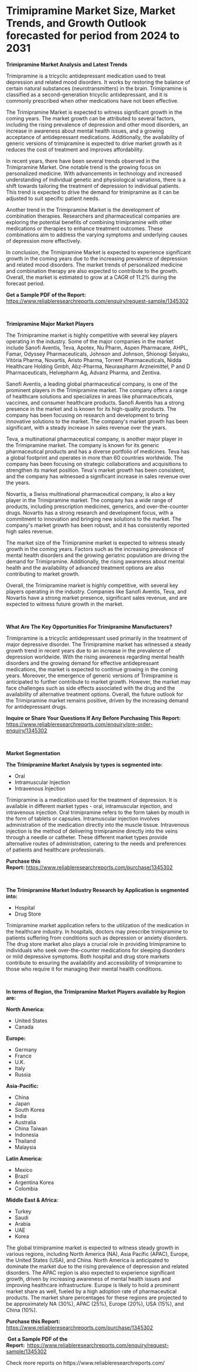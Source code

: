 <p><h1>Trimipramine Market Size, Market Trends, and Growth Outlook forecasted for period from 2024 to 2031</h1></p><p><strong>Trimipramine Market Analysis and Latest Trends</strong></p>
<p><p>Trimipramine is a tricyclic antidepressant medication used to treat depression and related mood disorders. It works by restoring the balance of certain natural substances (neurotransmitters) in the brain. Trimipramine is classified as a second-generation tricyclic antidepressant, and it is commonly prescribed when other medications have not been effective.</p><p>The Trimipramine Market is expected to witness significant growth in the coming years. The market growth can be attributed to several factors, including the rising prevalence of depression and other mood disorders, an increase in awareness about mental health issues, and a growing acceptance of antidepressant medications. Additionally, the availability of generic versions of trimipramine is expected to drive market growth as it reduces the cost of treatment and improves affordability.</p><p>In recent years, there have been several trends observed in the Trimipramine Market. One notable trend is the growing focus on personalized medicine. With advancements in technology and increased understanding of individual genetic and physiological variations, there is a shift towards tailoring the treatment of depression to individual patients. This trend is expected to drive the demand for trimipramine as it can be adjusted to suit specific patient needs.</p><p>Another trend in the Trimipramine Market is the development of combination therapies. Researchers and pharmaceutical companies are exploring the potential benefits of combining trimipramine with other medications or therapies to enhance treatment outcomes. These combinations aim to address the varying symptoms and underlying causes of depression more effectively.</p><p>In conclusion, the Trimipramine Market is expected to experience significant growth in the coming years due to the increasing prevalence of depression and related mood disorders. The market trends of personalized medicine and combination therapy are also expected to contribute to the growth. Overall, the market is estimated to grow at a CAGR of 11.2% during the forecast period.</p></p>
<p><strong>Get a Sample PDF of the Report:&nbsp;</strong> <a href="https://www.reliableresearchreports.com/enquiry/request-sample/1345302">https://www.reliableresearchreports.com/enquiry/request-sample/1345302</a></p>
<p>&nbsp;</p>
<p><strong>Trimipramine Major Market Players</strong></p>
<p><p>The Trimipramine market is highly competitive with several key players operating in the industry. Some of the major companies in the market include Sanofi Aventis, Teva, Apotex, Nu Pharm, Aspen Pharmacare, AHPL, Famar, Odyssey Pharmaceuticals, Johnson and Johnson, Shionogi Seiyaku, Vitória Pharma, Novartis, Aristo Pharma, Torrent Pharmaceuticals, Nidda Healthcare Holding Gmbh, Abz-Pharma, Neuraxpharm Arzneimittel, P and D Pharmaceuticals, Helvepharm Ag, Advanz Pharma, and Zentiva.</p><p>Sanofi Aventis, a leading global pharmaceutical company, is one of the prominent players in the Trimipramine market. The company offers a range of healthcare solutions and specializes in areas like pharmaceuticals, vaccines, and consumer healthcare products. Sanofi Aventis has a strong presence in the market and is known for its high-quality products. The company has been focusing on research and development to bring innovative solutions to the market. The company's market growth has been significant, with a steady increase in sales revenue over the years.</p><p>Teva, a multinational pharmaceutical company, is another major player in the Trimipramine market. The company is known for its generic pharmaceutical products and has a diverse portfolio of medicines. Teva has a global footprint and operates in more than 60 countries worldwide. The company has been focusing on strategic collaborations and acquisitions to strengthen its market position. Teva's market growth has been consistent, and the company has witnessed a significant increase in sales revenue over the years.</p><p>Novartis, a Swiss multinational pharmaceutical company, is also a key player in the Trimipramine market. The company has a wide range of products, including prescription medicines, generics, and over-the-counter drugs. Novartis has a strong research and development focus, with a commitment to innovation and bringing new solutions to the market. The company's market growth has been robust, and it has consistently reported high sales revenue.</p><p>The market size of the Trimipramine market is expected to witness steady growth in the coming years. Factors such as the increasing prevalence of mental health disorders and the growing geriatric population are driving the demand for Trimipramine. Additionally, the rising awareness about mental health and the availability of advanced treatment options are also contributing to market growth.</p><p>Overall, the Trimipramine market is highly competitive, with several key players operating in the industry. Companies like Sanofi Aventis, Teva, and Novartis have a strong market presence, significant sales revenue, and are expected to witness future growth in the market.</p></p>
<p>&nbsp;</p>
<p><strong>What Are The Key Opportunities For Trimipramine Manufacturers?</strong></p>
<p><p>Trimipramine is a tricyclic antidepressant used primarily in the treatment of major depressive disorder. The Trimipramine market has witnessed a steady growth trend in recent years due to an increase in the prevalence of depression worldwide. With the rising awareness regarding mental health disorders and the growing demand for effective antidepressant medications, the market is expected to continue growing in the coming years. Moreover, the emergence of generic versions of Trimipramine is anticipated to further contribute to market growth. However, the market may face challenges such as side effects associated with the drug and the availability of alternative treatment options. Overall, the future outlook for the Trimipramine market remains positive, driven by the increasing demand for antidepressant drugs.</p></p>
<p><strong>Inquire or Share Your Questions If Any Before Purchasing This Report:</strong> <a href="https://www.reliableresearchreports.com/enquiry/pre-order-enquiry/1345302">https://www.reliableresearchreports.com/enquiry/pre-order-enquiry/1345302</a></p>
<p>&nbsp;</p>
<p><strong>Market Segmentation</strong></p>
<p><strong>The Trimipramine Market Analysis by types is segmented into:</strong></p>
<p><ul><li>Oral</li><li>Intramuscular Injection</li><li>Intravenous Injection</li></ul></p>
<p><p>Trimipramine is a medication used for the treatment of depression. It is available in different market types - oral, intramuscular injection, and intravenous injection. Oral trimipramine refers to the form taken by mouth in the form of tablets or capsules. Intramuscular injection involves administration of the medication directly into the muscle tissue. Intravenous injection is the method of delivering trimipramine directly into the veins through a needle or catheter. These different market types provide alternative routes of administration, catering to the needs and preferences of patients and healthcare professionals.</p></p>
<p><strong>Purchase this Report:&nbsp;</strong><a href="https://www.reliableresearchreports.com/purchase/1345302">https://www.reliableresearchreports.com/purchase/1345302</a></p>
<p>&nbsp;</p>
<p><strong>The Trimipramine Market Industry Research by Application is segmented into:</strong></p>
<p><ul><li>Hospital</li><li>Drug Store</li></ul></p>
<p><p>Trimipramine market application refers to the utilization of the medication in the healthcare industry. In hospitals, doctors may prescribe trimipramine to patients suffering from conditions such as depression or anxiety disorders. The drug store market also plays a crucial role in providing trimipramine to individuals who seek over-the-counter medications for sleeping disorders or mild depressive symptoms. Both hospital and drug store markets contribute to ensuring the availability and accessibility of trimipramine to those who require it for managing their mental health conditions.</p></p>
<p>&nbsp;</p>
<p><strong>In terms of Region, the Trimipramine Market Players available by Region are:</strong></p>
<p>
    <p> <strong> North America: </strong>
        <ul>
            <li>United States</li>
            <li>Canada</li>
        </ul>
        </p> 
    <p> <strong> Europe: </strong>
        <ul>
            <li>Germany</li>
            <li>France</li>
            <li>U.K.</li>
            <li>Italy</li>
            <li>Russia</li>
        </ul>
        </p> 
    <p> <strong> Asia-Pacific: </strong>
        <ul>
            <li>China</li>
            <li>Japan</li>
            <li>South Korea</li>
            <li>India</li>
            <li>Australia</li>
            <li>China Taiwan</li>
            <li>Indonesia</li>
            <li>Thailand</li>
            <li>Malaysia</li>
        </ul>
        </p> 
    <p> <strong> Latin America: </strong>
        <ul>
            <li>Mexico</li>
            <li>Brazil</li>
            <li>Argentina Korea</li>
            <li>Colombia</li>
        </ul>
        </p> 
    <p> <strong> Middle East & Africa: </strong>
        <ul>
            <li>Turkey</li>
            <li>Saudi</li>
            <li>Arabia</li>
            <li>UAE</li>
            <li>Korea</li>
        </ul>
    </p>
    </p>
<p><p>The global trimipramine market is expected to witness steady growth in various regions, including North America (NA), Asia Pacific (APAC), Europe, the United States (USA), and China. North America is anticipated to dominate the market due to the rising prevalence of depression and related disorders. The APAC region is also expected to experience significant growth, driven by increasing awareness of mental health issues and improving healthcare infrastructure. Europe is likely to hold a prominent market share as well, fueled by a high adoption rate of pharmaceutical products. The market share percentages for these regions are projected to be approximately NA (30%), APAC (25%), Europe (20%), USA (15%), and China (10%).</p></p>
<p><strong>Purchase this Report: </strong><a href="https://www.reliableresearchreports.com/purchase/1345302">https://www.reliableresearchreports.com/purchase/1345302</a></p>
<p>&nbsp;<strong>Get a Sample PDF of the Report:&nbsp;&nbsp;</strong><a href="https://www.reliableresearchreports.com/enquiry/request-sample/1345302">https://www.reliableresearchreports.com/enquiry/request-sample/1345302</a></p>
<p><strong></strong></p>
<p>Check more reports on https://www.reliableresearchreports.com/</p>